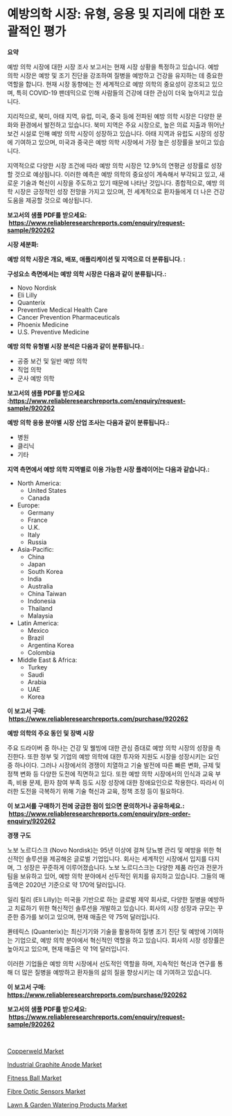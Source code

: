 <p><h1>예방의학 시장: 유형, 응용 및 지리에 대한 포괄적인 평가</h1></p><p><strong>요약</strong></p>
<p><p>예방 의학 시장에 대한 시장 조사 보고서는 현재 시장 상황을 특정하고 있습니다. 예방 의학 시장은 예방 및 조기 진단을 강조하여 질병을 예방하고 건강을 유지하는 데 중요한 역할을 합니다. 현재 시장 동향에는 전 세계적으로 예방 의학의 중요성이 강조되고 있으며, 특히 COVID-19 팬데믹으로 인해 사람들의 건강에 대한 관심이 더욱 높아지고 있습니다.</p><p>지리적으로, 북미, 아태 지역, 유럽, 미국, 중국 등에 전파된 예방 의학 시장은 다양한 문화와 환경에서 발전하고 있습니다. 북미 지역은 주요 시장으로, 높은 의료 지출과 뛰어난 보건 시설로 인해 예방 의학 시장이 성장하고 있습니다. 아태 지역과 유럽도 시장의 성장에 기여하고 있으며, 미국과 중국은 예방 의학 시장에서 가장 높은 성장률을 보이고 있습니다.</p><p>지역적으로 다양한 시장 조건에 따라 예방 의학 시장은 12.9%의 연평균 성장률로 성장할 것으로 예상됩니다. 이러한 예측은 예방 의학의 중요성이 계속해서 부각되고 있고, 새로운 기술과 혁신이 시장을 주도하고 있기 때문에 나타난 것입니다. 종합적으로, 예방 의학 시장은 긍정적인 성장 전망을 가지고 있으며, 전 세계적으로 환자들에게 더 나은 건강 도움을 제공할 것으로 예상됩니다.</p></p>
<p><strong>보고서의 샘플 PDF를 받으세요: &nbsp;<a href="https://www.reliableresearchreports.com/enquiry/request-sample/920262">https://www.reliableresearchreports.com/enquiry/request-sample/920262</a></strong></p>
<p><strong>시장 세분화:</strong></p>
<p><strong> 예방 의학 시장은 개요, 배포, 애플리케이션 및 지역으로 더 분류됩니다. :</strong></p>
<p><strong>구성요소 측면에서는 예방 의학 시장은 다음과 같이 분류됩니다.:</strong></p>
<p><ul><li>Novo Nordisk</li><li>Eli Lilly</li><li>Quanterix</li><li>Preventive Medical Health Care</li><li>Cancer Prevention Pharmaceuticals</li><li>Phoenix Medicine</li><li>U.S. Preventive Medicine</li></ul></p>
<p><strong> 예방 의학 유형별 시장 분석은 다음과 같이 분류됩니다.:</strong></p>
<p><ul><li>공중 보건 및 일반 예방 의학</li><li>직업 의학</li><li>군사 예방 의학</li></ul></p>
<p><strong>보고서의 샘플 PDF를 받으세요 :<a href="https://www.reliableresearchreports.com/enquiry/request-sample/920262">https://www.reliableresearchreports.com/enquiry/request-sample/920262</a></strong></p>
<p><strong> 예방 의학 응용 분야별 시장 산업 조사는 다음과 같이 분류됩니다.:</strong></p>
<p><ul><li>병원</li><li>클리닉</li><li>기타</li></ul></p>
<p><strong>지역 측면에서 예방 의학 지역별로 이용 가능한 시장 플레이어는 다음과 같습니다.:</strong></p>
<p><ul>
    <li>
        North America:
        <ul>
            <li>United States</li>
            <li>Canada</li>
        </ul>
    </li>
    <li>
        Europe:
        <ul>
            <li>Germany</li>
            <li>France</li>
            <li>U.K.</li>
            <li>Italy</li>
            <li>Russia</li>
        </ul>
    </li>
    <li>
        Asia-Pacific:
        <ul>
            <li>China</li>
            <li>Japan</li>
            <li>South Korea</li>
            <li>India</li>
            <li>Australia</li>
            <li>China Taiwan</li>
            <li>Indonesia</li>
            <li>Thailand</li>
            <li>Malaysia</li>
        </ul>
    </li>
    <li>
        Latin America:
        <ul>
            <li>Mexico</li>
            <li>Brazil</li>
            <li>Argentina Korea</li>
            <li>Colombia</li>
        </ul>
    </li>
    <li>
        Middle East & Africa:
        <ul>
            <li>Turkey</li>
            <li>Saudi</li>
            <li>Arabia</li>
            <li>UAE</li>
            <li>Korea</li>
        </ul>
    </li>
    </ul></p>
<p><strong>이 보고서 구매: &nbsp;<a href="https://www.reliableresearchreports.com/purchase/920262">https://www.reliableresearchreports.com/purchase/920262</a></strong></p>
<p><strong>예방 의학의 주요 동인 및 장벽 시장</strong></p>
<p><p>주요 드라이버 중 하나는 건강 및 웰빙에 대한 관심 증대로 예방 의학 시장의 성장을 촉진한다. 또한 정부 및 기업의 예방 의학에 대한 투자와 지원도 시장을 성장시키는 요인 중 하나이다. 그러나 시장에서의 경쟁이 치열하고 기술 발전에 따른 빠른 변화, 규제 및 정책 변화 등 다양한 도전에 직면하고 있다. 또한 예방 의학 시장에서의 인식과 교육 부족, 비용 문제, 환자 참여 부족 등도 시장 성장에 대한 장애요인으로 작용한다. 따라서 이러한 도전을 극복하기 위해 기술 혁신과 교육, 정책 조정 등이 필요하다.</p></p>
<p><strong>이 보고서를 구매하기 전에 궁금한 점이 있으면 문의하거나 공유하세요.: &nbsp;<a href="https://www.reliableresearchreports.com/enquiry/pre-order-enquiry/920262">https://www.reliableresearchreports.com/enquiry/pre-order-enquiry/920262</a></strong></p>
<p><strong>경쟁 구도</strong></p>
<p><p>노보 노르디스크 (Novo Nordisk)는 95년 이상에 걸쳐 당뇨병 관리 및 예방을 위한 혁신적인 솔루션을 제공해온 글로벌 기업입니다. 회사는 세계적인 시장에서 입지를 다지며, 그 성장은 꾸준하게 이루어졌습니다. 노보 노르디스크는 다양한 제품 라인과 전문가 팀을 보유하고 있어, 예방 의학 분야에서 선두적인 위치를 유지하고 있습니다. 그들의 매출액은 2020년 기준으로 약 170억 달러입니다.</p><p>일리 릴리 (Eli Lilly)는 미국을 기반으로 하는 글로벌 제약 회사로, 다양한 질병을 예방하고 치료하기 위한 혁신적인 솔루션을 개발하고 있습니다. 회사의 시장 성장과 규모는 꾸준한 증가를 보이고 있으며, 현재 매출은 약 75억 달러입니다.</p><p>콴테릭스 (Quanterix)는 최신기기와 기술을 활용하여 질병 조기 진단 및 예방에 기여하는 기업으로, 예방 의학 분야에서 혁신적인 역할을 하고 있습니다. 회사의 시장 성장률은 높아지고 있으며, 현재 매출은 약 1억 달러입니다.</p><p>이러한 기업들은 예방 의학 시장에서 선도적인 역할을 하며, 지속적인 혁신과 연구를 통해 더 많은 질병을 예방하고 환자들의 삶의 질을 향상시키는 데 기여하고 있습니다.</p></p>
<p><strong>이 보고서 구매: &nbsp; <a href="https://www.reliableresearchreports.com/purchase/920262">https://www.reliableresearchreports.com/purchase/920262</a></strong></p>
<p><strong>보고서의 샘플 PDF를 받으세요: &nbsp;<a href="https://www.reliableresearchreports.com/enquiry/request-sample/920262">https://www.reliableresearchreports.com/enquiry/request-sample/920262</a></strong><strong></strong></p>
<p>&nbsp;</p>
<p><p><a href="https://github.com/vimar16th/Market-Research-Report-List-3/blob/main/copperweld-market.md">Copperweld Market</a></p><p><a href="https://issuu.com/reportprime-2/docs/industrial-graphite-anode-market-size-2030.pptx">Industrial Graphite Anode Market</a></p><p><a href="https://issuu.com/reportprime-2/docs/fitness-ball-market-size-2030.pptx">Fitness Ball Market</a></p><p><a href="https://github.com/markusgodoy/Market-Research-Report-List-2/blob/main/fibre-optic-sensors-market.md">Fibre Optic Sensors Market</a></p><p><a href="https://github.com/luckyshygirl/Market-Research-Report-List-3/blob/main/lawn-garden-watering-products-market.md">Lawn & Garden Watering Products Market</a></p></p>